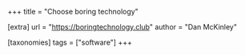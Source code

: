 +++
title = "Choose boring technology"

[extra]
url = "https://boringtechnology.club"
author = "Dan McKinley"

[taxonomies]
tags = ["software"]
+++
